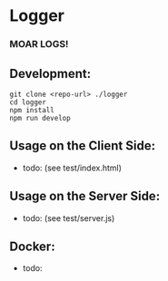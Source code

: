 # Logger

### MOAR LOGS!

## Development:

    git clone <repo-url> ./logger
    cd logger
    npm install
    npm run develop

## Usage on the Client Side:

- todo: (see test/index.html)

## Usage on the Server Side:

- todo: (see test/server.js)

## Docker:

- todo:
